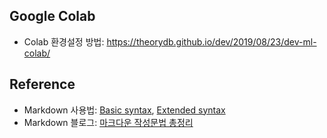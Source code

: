## Google Colab
- Colab 환경설정 방법: https://theorydb.github.io/dev/2019/08/23/dev-ml-colab/

## Reference
- Markdown 사용법: [Basic syntax](https://www.markdownguide.org/basic-syntax), [Extended syntax](https://www.markdownguide.org/extended-syntax/)
- Markdown 블로그: [마크다운 작성문법 총정리](https://inpa.tistory.com/entry/MarkDown-%F0%9F%93%9A-%EB%A7%88%ED%81%AC%EB%8B%A4%EC%9A%B4-%EB%AC%B8%EB%B2%95-%F0%9F%92%AF-%EC%A0%95%EB%A6%AC)
